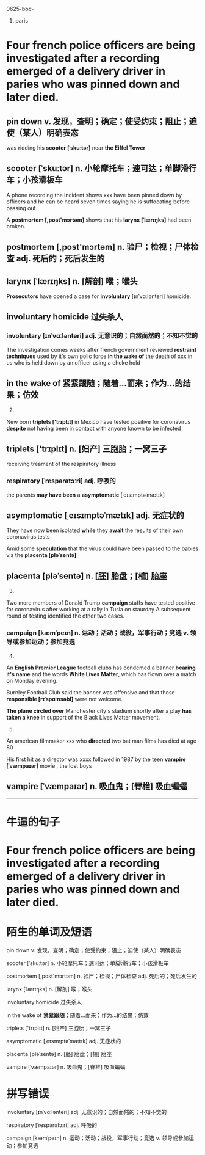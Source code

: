 0625-bbc-

1. paris
# Four french police officers are being investigated after a **recording** emerged of a **delivery driver** in paries who was pinned down and later died.  

## pin down v. 发现，查明；确定；使受约束；阻止；迫使（某人）明确表态

was ridding his **scooter [ˈskuːtər]** near **the Eiffel Tower**
## scooter [ˈskuːtər]  n. 小轮摩托车；速可达；单脚滑行车；小孩滑板车

A phone recording the incident shows xxx have been pinned down by officers and he can be heard seven times saying he is suffocating before passing out.

A **postmortem [,post'mɔrtəm]**  shows that his **larynx [ˈlærɪŋks]** had been broken.
## postmortem [,post'mɔrtəm]  n. 验尸；检视；尸体检查  adj. 死后的；死后发生的
## larynx [ˈlærɪŋks]  n. [解剖] 喉；喉头

**Prosecutors** have opened a case for **involuntary** [ɪnˈvɑːlənteri] homicide.
## involuntary homicide  过失杀人
### involuntary [ɪnˈvɑːlənteri]  adj. 无意识的；自然而然的；不知不觉的

The investigation comes weeks after french government reviewed **restraint techniques** used by it's own polic force
**in the wake of** the death of xxx in us who is held down by an officer using a choke hold
## in the wake of   **紧紧跟随**；随着…而来；作为…的结果；仿效

2.
New born **triplets ['trɪplɪt]** in Mexico have tested positive for coronavirus **despite** not having been in contact with anyone known to be infected
## triplets ['trɪplɪt]  n. [妇产] 三胞胎；一窝三子

receiving treament of the respiratory illness
### respiratory [ˈrespərətɔːri]  adj. 呼吸的

the parents **may have been** a **asymptomatic** [ˌeɪsɪmptəˈmætɪk]
## asymptomatic [ˌeɪsɪmptəˈmætɪk]  adj. 无症状的

They have now been isolated **while** they **await** the results of their own coronavirus tests

Amid some **speculation** that the virus could have been passed to the babies via the **placenta [pləˈsentə]**
## placenta [pləˈsentə]  n. [胚] 胎盘；[植] 胎座

3.
Two more members of Donald Trump **campaign** staffs have tested positive for coronavirus after working at a rally in Tusla on staurday
A subsequent round of testing identified the other two cases.
### campaign [kæmˈpeɪn] n. 运动；活动；战役，军事行动；竞选  v. 领导或参加运动；参加竞选

4.
An **English Premier League** football clubs has condemed a banner **bearing it's name** and the words **White Lives Matter**, which has flown over a match on Monday evening.

Burnley Football Club said the banner was offensive and that those **responsible [rɪˈspɑːnsəbl]** were not welcome.

**The plane circled over** Manchester city's stadium shortly after a play **has taken a knee** in support of the Black Lives Matter movement.

5.
An american filmmaker xxx who **directed** two bat man films has died at age 80

His first hit as a director was xxxx followed in 1987 by the teen **vampire [ˈvæmpaɪər]** movie , the lost boys
## vampire [ˈvæmpaɪər]  n. 吸血鬼；[脊椎] 吸血蝙蝠

----------------------------------------------------------------------------------------------------

# 牛逼的句子

# Four french police officers are being investigated after a **recording** emerged of a **delivery driver** in paries who was pinned down and later died.  

# 陌生的单词及短语

pin down v. 发现，查明；确定；使受约束；阻止；迫使（某人）明确表态

scooter [ˈskuːtər]  n. 小轮摩托车；速可达；单脚滑行车；小孩滑板车

postmortem [,post'mɔrtəm]  n. 验尸；检视；尸体检查  adj. 死后的；死后发生的

larynx [ˈlærɪŋks]  n. [解剖] 喉；喉头

involuntary homicide  过失杀人

in the wake of   **紧紧跟随**；随着…而来；作为…的结果；仿效

triplets ['trɪplɪt]  n. [妇产] 三胞胎；一窝三子

asymptomatic [ˌeɪsɪmptəˈmætɪk]  adj. 无症状的

placenta [pləˈsentə]  n. [胚] 胎盘；[植] 胎座

vampire [ˈvæmpaɪər]  n. 吸血鬼；[脊椎] 吸血蝙蝠

# 拼写错误

involuntary [ɪnˈvɑːlənteri]  adj. 无意识的；自然而然的；不知不觉的

respiratory [ˈrespərətɔːri]  adj. 呼吸的

campaign [kæmˈpeɪn] n. 运动；活动；战役，军事行动；竞选  v. 领导或参加运动；参加竞选
